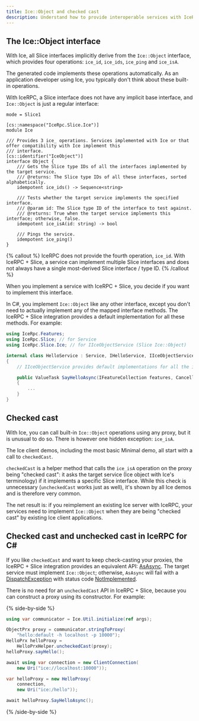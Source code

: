 ```yaml
---
title: Ice::Object and checked cast
description: Understand how to provide interoperable services with IceRPC + Slice.
---
```


## The Ice::Object interface

With Ice, all Slice interfaces implicitly derive from the `Ice::Object` interface, which provides four operations:
`ice_id`, `ice_ids`, `ice_ping` and `ice_isA`.

The generated code implements these operations automatically. As an application developer using Ice, you typically don't
think about these built-in operations.

With IceRPC, a Slice interface does not have any implicit base interface, and `Ice::Object` is just a regular interface:

```slice
mode = Slice1

[cs::namespace("IceRpc.Slice.Ice")]
module Ice

/// Provides 3 ice_ operations. Services implemented with Ice or that offer compatibility with Ice implement this
/// interface.
[cs::identifier("IceObject")]
interface Object {
    /// Gets the Slice type IDs of all the interfaces implemented by the target service.
    /// @returns: The Slice type IDs of all these interfaces, sorted alphabetically.
    idempotent ice_ids() -> Sequence<string>

    /// Tests whether the target service implements the specified interface.
    /// @param id: The Slice type ID of the interface to test against.
    /// @returns: True when the target service implements this interface; otherwise, false.
    idempotent ice_isA(id: string) -> bool

    /// Pings the service.
    idempotent ice_ping()
}
```
{% callout %}
IceRPC does not provide the fourth operation, `ice_id`. With IceRPC + Slice, a service can implement multiple Slice
interfaces and does not always have a single most-derived Slice interface / type ID.
{% /callout %}

When you implement a service with IceRPC + Slice, you decide if you want to implement this interface.

In C#, you implement `Ice::Object` like any other interface, except you don't need to actually implement any of the
mapped interface methods. The IceRPC + Slice integration provides a default implementation for all these methods.
For example:

```csharp
using IceRpc.Features;
using IceRpc.Slice; // for Service
using IceRpc.Slice.Ice; // for IIceObjectService (Slice Ice::Object)

internal class HelloService : Service, IHelloService, IIceObjectService
{
    // IIceObjectService provides default implementations for all the ice_ operations.

    public ValueTask SayHelloAsync(IFeatureCollection features, CancellationToken cancellationToken)
    {
        ...
    }
}
```

## Checked cast

With Ice, you can call built-in `Ice::Object` operations using any proxy, but it is unusual to do so. There is however
one hidden exception: `ice_isA`.

The Ice client demos, including the most basic Minimal demo, all start with a call to `checkedCast`.

`checkedCast` is a helper method that calls the `ice_isA` operation on the proxy being "checked cast": it asks the
target service (Ice object with Ice's terminology) if it implements a specific Slice interface. While this check is
unnecessary (`uncheckedCast` works just as well), it's shown by all Ice demos and is therefore very common.

The net result is: if you reimplement an existing Ice server with IceRPC, your services need to implement `Ice::Object`
when they are being "checked cast" by existing Ice client applications.

## Checked cast and unchecked cast in IceRPC for C#

If you like `checkedCast` and want to keep check-casting your proxies, the IceRPC + Slice integration provides an
equivalent API: [AsAsync]. The target service must implement `Ice::Object`; otherwise, `AsAsync` will fail with a
[DispatchException] with status code [NotImplemented].

There is no need for an `uncheckedCast` API in IceRPC + Slice, because you can construct a proxy using its constructor.
For example:

{% side-by-side %}

```csharp {% title="Ice client in C#" %}
using var communicator = Ice.Util.initialize(ref args);

ObjectPrx proxy = communicator.stringToProxy(
    "hello:default -h localhost -p 10000");
HelloPrx helloProxy =
    HelloPrxHelper.uncheckedCast(proxy);
helloProxy.sayHello();
```

```csharp {% title="IceRPC + Slice client in C#" %}
await using var connection = new ClientConnection(
    new Uri("ice://localhost:10000"));

var helloProxy = new HelloProxy(
    connection,
    new Uri("ice:/hello"));

await helloProxy.SayHelloAsync();
```
{% /side-by-side %}

[AsAsync]: https://docs.testing.zeroc.com/api/csharp/api/IceRpc.Slice.Ice.ProxyExtensions.html#IceRpc_Slice_Ice_ProxyExtensions_AsAsync__1_IceRpc_Slice_IProxy_IceRpc_Features_IFeatureCollection_System_Threading_CancellationToken_
[DispatchException]: https://docs.testing.zeroc.com/api/csharp/api/IceRpc.DispatchException.html
[NotImplemented]: https://docs.testing.zeroc.com/api/csharp/api/IceRpc.StatusCode.html#NotImplemented
